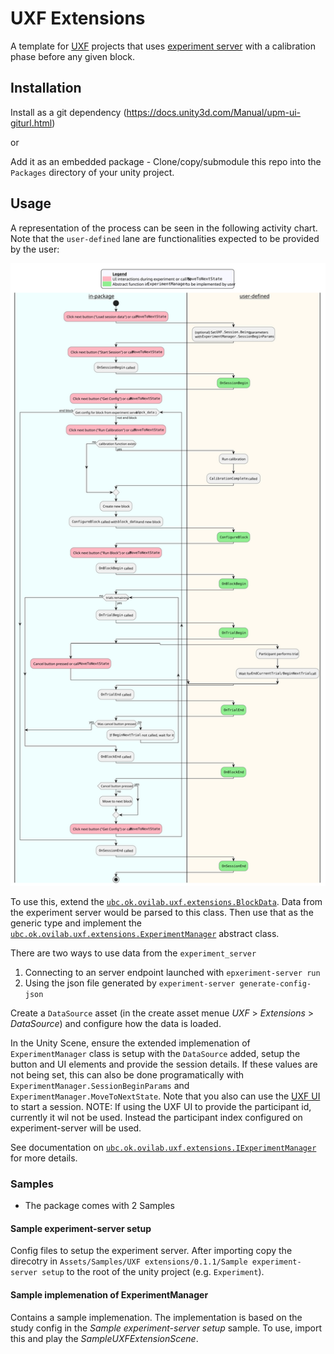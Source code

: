 # UXF Extensions
A template for [UXF](https://github.com/immersivecognition/unity-experiment-framework) projects that uses [experiment server](https://github.com/ahmed-shariff/experiment_server) with a calibration phase before any given block.

## Installation
Install as a git dependency (https://docs.unity3d.com/Manual/upm-ui-giturl.html)

or

Add it as an embedded package - Clone/copy/submodule this repo into the `Packages` directory of your unity project.

## Usage

A representation of the process can be seen in the following activity chart. Note that the `user-defined` lane are functionalities expected to be provided by the user:

![Activity chart](Docs~/activity_chart.png)

To use this, extend the [`ubc.ok.ovilab.uxf.extensions.BlockData`](Runtime/Scripts/BlockData.cs). 
Data from the experiment server would be parsed to this class.
Then use that as the generic type and implement the [`ubc.ok.ovilab.uxf.extensions.ExperimentManager`](Runtime/Scripts/ExperimentManager.cs) abstract class.

There are two ways to use data from the `experiment_server`
1. Connecting to an server endpoint launched with `epxeriment-server run`
2. Using the json file generated by `experiment-server generate-config-json`

Create a `DataSource` asset (in the create asset menue *UXF* > *Extensions* > *DataSource*) and configure how the data is loaded.

In the Unity Scene, ensure the extended implemenation of `ExperimentManager` class is setup with the `DataSource` added, setup the button and UI elements and provide the session details. If these values are not being set, this can also be done programatically with `ExperimentManager.SessionBeginParams` and `ExperimentManager.MoveToNextState`. Note that you also can use the [UXF UI](https://github.com/immersivecognition/unity-experiment-framework/wiki/Built-in-UI) to start a session. NOTE: If using the UXF UI to provide the participant id, currently it wil not be used. Instead the participant index configured on experiment-server will be used.

See documentation on [`ubc.ok.ovilab.uxf.extensions.IExperimentManager`](Runtime/Scripts/IExperimentManager.cs) for more details.


### Samples
- The package comes with 2 Samples

#### Sample experiment-server setup
Config files to setup the experiment server. After importing copy the direcotry in `Assets/Samples/UXF extensions/0.1.1/Sample experiment-server setup` to the root of the unity project (e.g. `Experiment`).

#### Sample implemenation of ExperimentManager
Contains a sample implemenation. The implementation is based on the study config in the <i>Sample experiment-server setup</i> sample. To use, import this and play the <i>SampleUXFExtensionScene</i>.
